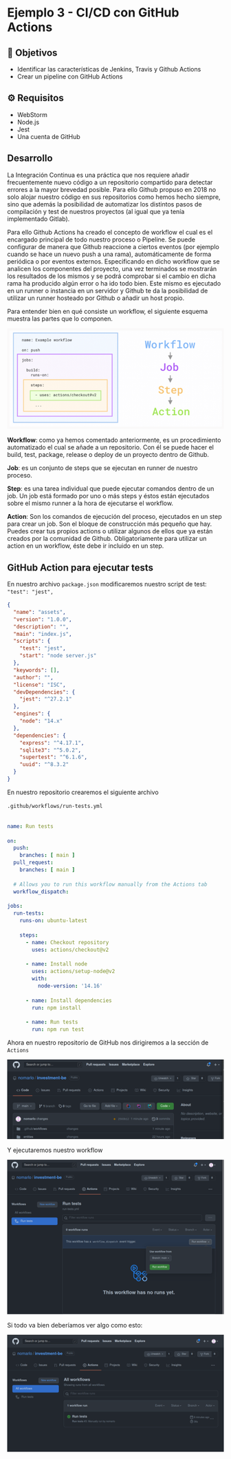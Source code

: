 # Ejemplo 3 - CI/CD con GitHub Actions

## :dart: Objetivos

- Identificar las características de Jenkins, Travis y Github Actions
- Crear un pipeline con GitHub Actions

## ⚙ Requisitos

- WebStorm
- Node.js
- Jest
- Una cuenta de GitHub

## Desarrollo

La Integración Continua es una práctica que nos requiere añadir frecuentemente nuevo código a un repositorio compartido
para detectar errores a la mayor brevedad posible. Para ello Github propuso en 2018 no solo alojar nuestro código en sus
repositorios como hemos hecho siempre, sino que además la posibilidad de automatizar los distintos pasos de compilación
y test de nuestros proyectos (al igual que ya tenía implementado Gitlab).

Para ello Github Actions ha creado el concepto de workflow el cual es el encargado principal de todo nuestro proceso o
Pipeline. Se puede configurar de manera que Github reaccione a ciertos eventos (por ejemplo cuando se hace un nuevo push
a una rama), automáticamente de forma periódica o por eventos externos. Especificando en dicho workflow que se analicen
los componentes del proyecto, una vez terminados se mostrarán los resultados de los mismos y se podrá comprobar si el
cambio en dicha rama ha producido algún error o ha ido todo bien. Este mismo es ejecutado en un runner o instancia en un
servidor y Github te da la posibilidad de utilizar un runner hosteado por Github o añadir un host propio.

Para entender bien en qué consiste un workflow, el siguiente esquema muestra las partes que lo componen.

![img_1.png](img_1.png)

**Workflow**: como ya hemos comentado anteriormente, es un procedimiento automatizado el cual se añade a un repositorio.
Con él se puede hacer el build, test, package, release o deploy de un proyecto dentro de Github.

**Job**: es un conjunto de steps que se ejecutan en runner de nuestro proceso.

**Step**: es una tarea individual que puede ejecutar comandos dentro de un job. Un job está formado por uno o más steps
y éstos están ejecutados sobre el mismo runner a la hora de ejecutarse el workflow.

**Action**: Son los comandos de ejecución del proceso, ejecutados en un step para crear un job. Son el bloque de
construcción más pequeño que hay. Puedes crear tus propios actions o utilizar algunos de ellos que ya están creados por
la comunidad de Github. Obligatoriamente para utilizar un action en un workflow, éste debe ir incluido en un step.

## GitHub Action para ejecutar tests

En nuestro archivo `package.json` modificaremos nuestro script de test: `"test": "jest",`

```json
{
  "name": "assets",
  "version": "1.0.0",
  "description": "",
  "main": "index.js",
  "scripts": {
    "test": "jest",
    "start": "node server.js"
  },
  "keywords": [],
  "author": "",
  "license": "ISC",
  "devDependencies": {
    "jest": "^27.2.1"
  },
  "engines": {
    "node": "14.x"
  },
  "dependencies": {
    "express": "^4.17.1",
    "sqlite3": "^5.0.2",
    "supertest": "^6.1.6",
    "uuid": "^8.3.2"
  }
}


```

En nuestro repositorio crearemos el siguiente archivo

`.github/workflows/run-tests.yml`

```yaml

name: Run tests

on:
  push:
    branches: [ main ]
  pull_request:
    branches: [ main ]

  # Allows you to run this workflow manually from the Actions tab
  workflow_dispatch:

jobs:
  run-tests:
    runs-on: ubuntu-latest

    steps:
      - name: Checkout repository
        uses: actions/checkout@v2

      - name: Install node
        uses: actions/setup-node@v2
        with:
          node-version: '14.16'
          
      - name: Install dependencies
        run: npm install

      - name: Run tests
        run: npm run test
```

Ahora en nuestro repositorio de GitHub nos dirigiremos a la sección de `Actions`

![img.png](img.png)

Y ejecutaremos nuestro workflow

![img_2.png](img_2.png)


Si todo va bien deberíamos ver algo como esto:

![img_3.png](img_3.png)
